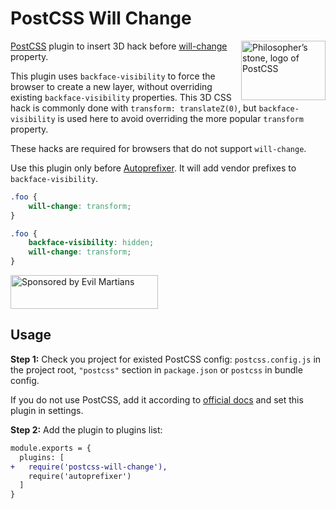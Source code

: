 # PostCSS Will Change

<img align="right" width="135" height="95"
     title="Philosopher’s stone, logo of PostCSS"
     src="https://postcss.org/logo-leftp.svg">

[PostCSS] plugin to insert 3D hack before [will-change] property.

This plugin uses `backface-visibility` to force the browser to create
a new layer, without overriding existing `backface-visibility` properties.
This 3D CSS hack is commonly done with `transform: translateZ(0)`,
but `backface-visibility` is used here to avoid overriding
the more popular `transform` property.

These hacks are required for browsers that do not support `will-change`.

Use this plugin only before [Autoprefixer]. It will add vendor prefixes
to `backface-visibility`.

[Autoprefixer]: https://github.com/postcss/autoprefixer
[will-change]:  https://dev.opera.com/articles/css-will-change-property/
[PostCSS]:      https://github.com/postcss/postcss

```css
.foo {
    will-change: transform;
}
```

```css
.foo {
    backface-visibility: hidden;
    will-change: transform;
}
```

<a href="https://evilmartians.com/?utm_source=postcss-will-change">
  <img src="https://evilmartians.com/badges/sponsored-by-evil-martians.svg"
       alt="Sponsored by Evil Martians" width="236" height="54">
</a>


## Usage

**Step 1:** Check you project for existed PostCSS config: `postcss.config.js`
in the project root, `"postcss"` section in `package.json`
or `postcss` in bundle config.

If you do not use PostCSS, add it according to [official docs]
and set this plugin in settings.

**Step 2:** Add the plugin to plugins list:

```diff
module.exports = {
  plugins: [
+   require('postcss-will-change'),
    require('autoprefixer')
  ]
}
```

[official docs]: https://github.com/postcss/postcss#usage
